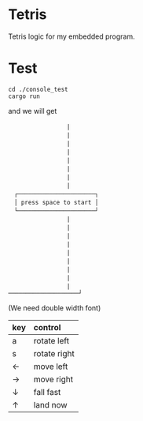 # Tetris

Tetris logic for my embedded program.

# Test

```
cd ./console_test
cargo run
```

and we will get

```
　　　　　　　　　　|
　　　　　　　　　　|
　　　　　　　　　　|
　　　　　　　　　　|
　　　　　　　　　　|
　　　　　　　　　　|
　　　　　　　　　　|
　　　　　　　　　　|
　┌──────────────────────┐
　│ press space to start │
　└──────────────────────┘
　　　　　　　　　　|
　　　　　　　　　　|
　　　　　　　　　　|
　　　　　　　　　　|
　　　　　　　　　　|
　　　　　　　　　　|
　　　　　　　　　　|
　　　　　　　　　　|
　　　　　　　　　　|
────────────────────┘
```

(We need double width font)

key|control
:---|:---
a|rotate left
s|rotate right
←|move left
→|move right
↓|fall fast
↑|land now


